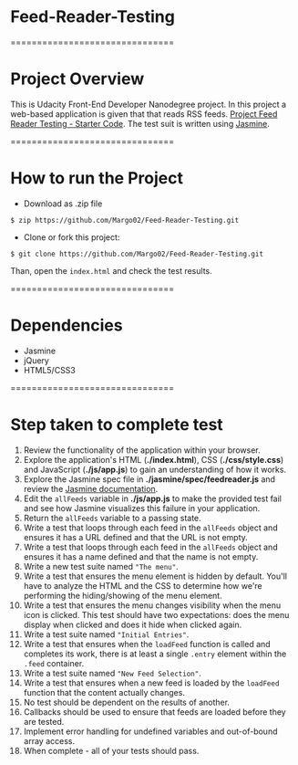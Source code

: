 # Feed-Reader-Testing

===============================

# Project Overview

This is Udacity Front-End Developer Nanodegree project. In this project a web-based application is given that that reads RSS feeds. [Project Feed Reader Testing - Starter Code](https://github.com/udacity/frontend-nanodegree-feedreader). The test suit is written using [Jasmine](http://jasmine.github.io/).

===============================

# How to run the Project

  * Download as .zip file

  ```
  $ zip https://github.com/Margo02/Feed-Reader-Testing.git
  ```

  * Clone or fork this project:

  ```
  $ git clone https://github.com/Margo02/Feed-Reader-Testing.git
  ```
Than, open the `index.html` and check the test results.

===============================

# Dependencies

- Jasmine
- jQuery
- HTML5/CSS3

===============================

# Step taken to complete test

1. Review the functionality of the application within your browser.
2. Explore the application's HTML (**./index.html**), CSS (**./css/style.css**) and JavaScript (**./js/app.js**) to gain an understanding of how it works.
3. Explore the Jasmine spec file in **./jasmine/spec/feedreader.js** and review the [Jasmine documentation](http://jasmine.github.io).
4. Edit the `allFeeds` variable in **./js/app.js** to make the provided test fail and see how Jasmine visualizes this failure in your application.
5. Return the `allFeeds` variable to a passing state.
6. Write a test that loops through each feed in the `allFeeds` object and ensures it has a URL defined and that the URL is not empty.
7. Write a test that loops through each feed in the `allFeeds` object and ensures it has a name defined and that the name is not empty.
8. Write a new test suite named `"The menu"`.
9. Write a test that ensures the menu element is hidden by default. You'll have to analyze the HTML and the CSS to determine how we're performing the hiding/showing of the menu element.
10. Write a test that ensures the menu changes visibility when the menu icon is clicked. This test should have two expectations: does the menu display when clicked and does it hide when clicked again.
11. Write a test suite named `"Initial Entries"`.
12. Write a test that ensures when the `loadFeed` function is called and completes its work, there is at least a single `.entry` element within the `.feed` container.
13. Write a test suite named `"New Feed Selection"`.
14. Write a test that ensures when a new feed is loaded by the `loadFeed` function that the content actually changes.
15. No test should be dependent on the results of another.
16. Callbacks should be used to ensure that feeds are loaded before they are tested.
17. Implement error handling for undefined variables and out-of-bound array access.
18. When complete - all of your tests should pass.

